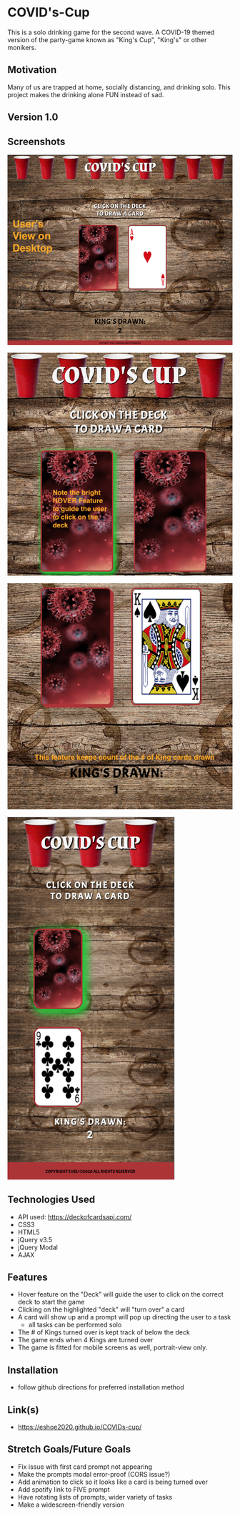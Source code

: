 # COVID's-Cup

This is a solo drinking game for the second wave. 
A COVID-19 themed version of the party-game known as "King's Cup", "King's" or other monikers. 

## Motivation

Many of us are trapped at home, socially distancing, and drinking solo. This project makes the drinking alone FUN instead of sad. 

## Version 1.0

## Screenshots

![DesktopView](./IMG/UI-desktop.png "UI-desktop")

![HoverFeature](./IMG/Hover-feature.png "Hover-feature")

![King-count](./IMG/King-count.png)

![mobile-view](./IMG/mobile-version.png)


## Technologies Used

- API used: https://deckofcardsapi.com/
- CSS3
- HTML5
- jQuery v3.5
- jQuery Modal
- AJAX

## Features
- Hover feature on the "Deck" will guide the user to click on the correct deck to start the game
- Clicking on the highlighted "deck" will "turn over" a card
- A card will show up and a prompt will pop up directing the user to a task
   - all tasks can be performed solo
- The # of Kings turned over is kept track of below the deck
- The game ends when 4 Kings are turned over
- The game is fitted for mobile screens as well, portrait-view only. 

## Installation
-  follow github directions for preferred installation method

## Link(s)
- https://eshoe2020.github.io/COVIDs-cup/


## Stretch Goals/Future Goals
- Fix issue with first card prompt not appearing
- Make the prompts modal error-proof (CORS issue?)
- Add animation to click so it looks like a card is being turned over
- Add spotify link to FIVE prompt
- Have rotating lists of prompts, wider variety of tasks
- Make a widescreen-friendly version